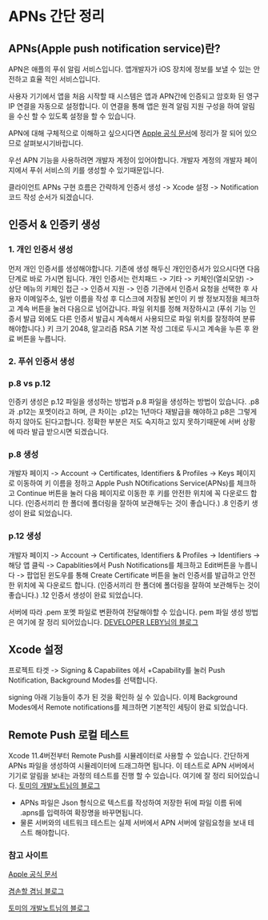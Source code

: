# APNs 간단 정리

## APNs(Apple push notification service)란?
APN은 애플의 푸쉬 알림 서비스입니다. 앱개발자가 iOS 장치에 정보를 보낼 수 있는 안전하고 효율 적인 서비스입니다.

사용자 기기에서 앱을 처음 시작할 때 시스템은 앱과 APN간에 인증되고 암호화 된 영구 IP 연결을 자동으로 설정합니다. 이 연결을 통해 앱은 원격 알림 지원 구성을 하여 알림을 수신 할 수 있도록 설정을 할 수 있습니다.

APN에 대해 구체적으로 이해하고 싶으시다면 [Apple 공식 문서](https://developer.apple.com/library/archive/documentation/NetworkingInternet/Conceptual/RemoteNotificationsPG/APNSOverview.html#//apple_ref/doc/uid/TP40008194-CH8-SW1)에 정리가 잘 되어 있으므로 살펴보시기바랍니다.

우선 APN 기능을 사용하려면 개발자 계정이 있어야합니다. 
개발자 계정의 개발자 페이지에서 푸쉬 서비스의 키를 생성할 수 있기때문입니다.

클라이언트 APNs 구현 흐름은 간략하게 인증서 생성 -> Xcode 설정 -> Notification 코드 작성 순서가 되겠습니다.

## 인증서 & 인증키 생성

### 1. 개인 인증서 생성
먼저 개인 인증서를 생성해야합니다. 기존에 생성 해두신 개인인증서가 있으시다면 다음 단계로 바로 가시면 됩니다. 개인 인증서는 런치패드 -> 기타 -> 키체인(열쇠모양) -> 상단 메뉴의 키체인 접근 -> 인증서 지원 -> 인증 기관에서 인증서 요청을 선택한 후 사용자 이메일주소, 일반 이름을 작성 후 디스크에 저장됨 본인이 키 쌍 정보지정을 체크하고 계속 버튼을 눌러 다음으로 넘어갑니다. 파일 위치를 정해 저장하시고 (푸쉬 기능 인증서 발급 외에도 다른 인증서 발급시 계속해서 사용되므로 파일 위치를 잘정하여 분류해야합니다.) 키 크기 2048, 알고리즘 RSA 기본 작성 그데로 두시고 계속을 누른 후 완료 버튼을 누릅니다.

### 2. 푸쉬 인증서 생성

### p.8 vs p.12
인증키 생성은 p.12 파일을 생성하는 방법과 p.8 파일을 생성하는 방법이 있습니다.
.p8과 .p12는 포멧이라고 하며, 큰 차이는 .p12는 1년마다 재발급을 해야하고 p8은 그렇게 하지 않아도 된다고합니다. 정확한 부분은 저도 숙지하고 있지 못하기때문에 서버 상황에 따라 발급 받으시면 되겠습니다.

### p.8 생성
개발자 페이지 -> Account -> Certificates, Identifiers & Profiles -> Keys 페이지로 이동하여
키 이름을 정하고 Apple Push NOtifications Service(APNs)를 체크하고 Continue 버튼을 눌러 다음 페이지로 이동한 후 키를 안전한 위치에 꼭 다운로드 합니다. (인증서끼리 한 폴더에 폴더링을 잘하여 보관해두는 것이 좋습니다.) .8 인증키 생성이 완료 되었습니다.

### p.12 생성
개발자 페이지 -> Account -> Certificates, Identifiers & Profiles -> Identifiers -> 해당 앱 클릭 ->
Capablities에서 Push Notifications를 체크하고 Edit버튼을 누릅니다 -> 팝업된 윈도우를 통해
Create Certificate 버튼을 눌러 인증서를 발급하고 안전한 위치에 꼭 다운로드 합니다. (인증서끼리 한 폴더에 폴더링을 잘하여 보관해두는 것이 좋습니다.)  .12 인증서 생성이 완료 되었습니다.

서버에 따라 .pem 포멧 파일로 변환하여 전달해야할 수 있습니다.
pem 파일 생성 방법은 여기에 잘 정리 되어있습니다. [DEVELOPER LEBY님의 블로그](https://app-developer.tistory.com/149)

## Xcode 설정
프로젝트 타겟 -> Signing & Capabilites 에서 +Capability를 눌러 Push Notification, Background Modes를 선택합니다.

signing 아래 기능들이 추가 된 것을 확인하 실 수 있습니다. 이제 Background Modes에서 Remote notifications를  체크하면 기본적인 세팅이 완료 되었습니다.


## Remote Push 로컬 테스트

Xcode 11.4버전부터 Remote Push를 시뮬레이터로 사용할 수 있습니다.
간단하게 APNs 파일을 생성하여 시뮬레이터에 드래그하면 됩니다.
이 테스트로 APN 서버에서 기기로 알림을 보내는 과정의 테스트를 진행 할 수 있습니다.
여기에 잘 정리 되어있습니다. [토미의 개발노트님의 블로그](https://jusung.github.io/apns-test/)
* APNs 파일은 Json 형식으로 텍스트를 작성하여 저장한 뒤에 파일 이름 뒤에 .apns를 입력하여 확장명을 바꾸면됩니다.
* 물론 서버와의 네트워크 테스트는 실제 서버에서 APN 서버에 알림요청을 보내 테스트 해야합니다.

### 참고 사이트

[Apple 공식 문서](https://developer.apple.com/library/archive/documentation/NetworkingInternet/Conceptual/RemoteNotificationsPG/APNSOverview.html#//apple_ref/doc/uid/TP40008194-CH8-SW1)

[겸손할 겸님 블로그](https://g-y-e-o-m.tistory.com/72)

[토미의 개발노트님의 블로그](https://jusung.github.io/apns-test/)